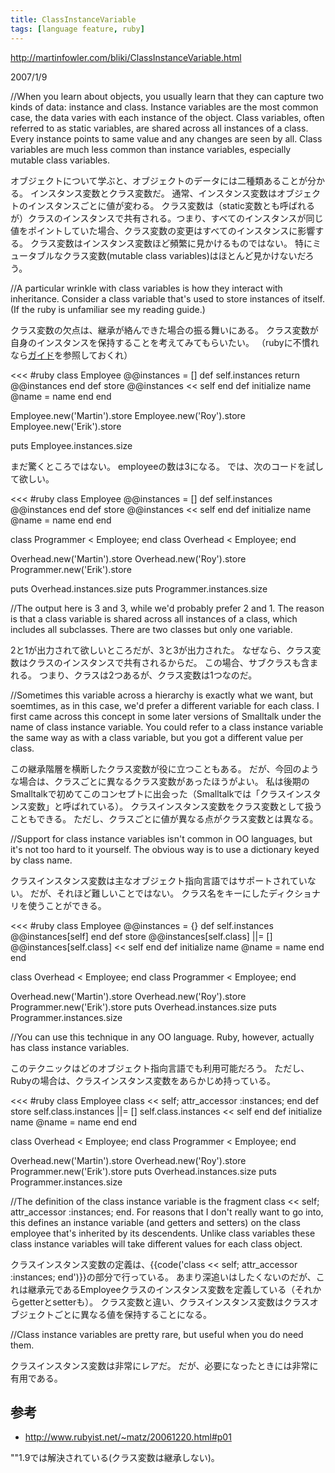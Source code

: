 ```yaml
---
title: ClassInstanceVariable
tags: [language feature, ruby]
---
```


http://martinfowler.com/bliki/ClassInstanceVariable.html

2007/1/9

//When you learn about objects, you usually learn that they can capture two kinds of data: instance and class. Instance variables are the most common case, the data varies with each instance of the object. Class variables, often referred to as static variables, are shared across all instances of a class. Every instance points to same value and any changes are seen by all. Class variables are much less common than instance variables, especially mutable class variables.

オブジェクトについて学ぶと、オブジェクトのデータには二種類あることが分かる。
インスタンス変数とクラス変数だ。
通常、インスタンス変数はオブジェクトのインスタンスごとに値が変わる。
クラス変数は（static変数とも呼ばれるが）クラスのインスタンスで共有される。つまり、すべてのインスタンスが同じ値をポイントしていた場合、クラス変数の変更はすべてのインスタンスに影響する。
クラス変数はインスタンス変数ほど頻繁に見かけるものではない。
特にミュータブルなクラス変数(mutable class variables)はほとんど見かけないだろう。

//A particular wrinkle with class variables is how they interact with inheritance. Consider a class variable that's used to store instances of itself. (If the ruby is unfamiliar see my reading guide.)

クラス変数の欠点は、継承が絡んできた場合の振る舞いにある。
クラス変数が自身のインスタンスを保持することを考えてみてもらいたい。
（rubyに不慣れなら[ガイド](http://martinfowler.com/articles/readingRuby.html)を参照しておくれ）

<<<
#ruby
class Employee
  @@instances = []
  def self.instances
    return @@instances
  end
  def store
    @@instances << self
  end
  def initialize name
    @name = name
  end
end

Employee.new('Martin').store
Employee.new('Roy').store
Employee.new('Erik').store

puts Employee.instances.size
>>>

まだ驚くところではない。
employeeの数は3になる。
では、次のコードを試して欲しい。

<<<
#ruby
class Employee
  @@instances = []
  def self.instances
    @@instances
  end
  def store
    @@instances << self
  end
  def initialize name
    @name = name
  end
end

class Programmer < Employee; end
class Overhead < Employee; end

Overhead.new('Martin').store
Overhead.new('Roy').store
Programmer.new('Erik').store

puts Overhead.instances.size
puts Programmer.instances.size
>>>


//The output here is 3 and 3, while we'd probably prefer 2 and 1. The reason is that a class variable is shared across all instances of a class, which includes all subclasses. There are two classes but only one variable.

2と1が出力されて欲しいところだが、3と3が出力された。
なぜなら、クラス変数はクラスのインスタンスで共有されるからだ。
この場合、サブクラスも含まれる。
つまり、クラスは2つあるが、クラス変数は1つなのだ。

//Sometimes this variable across a hierarchy is exactly what we want, but soemtimes, as in this case, we'd prefer a different variable for each class. I first came across this concept in some later versions of Smalltalk under the name of class instance variable. You could refer to a class instance variable the same way as with a class variable, but you got a different value per class.

この継承階層を横断したクラス変数が役に立つこともある。
だが、今回のような場合は、クラスごとに異なるクラス変数があったほうがよい。
私は後期のSmalltalkで初めてこのコンセプトに出会った（Smalltalkでは「クラスインスタンス変数」と呼ばれている）。
クラスインスタンス変数をクラス変数として扱うこともできる。
ただし、クラスごとに値が異なる点がクラス変数とは異なる。

//Support for class instance variables isn't common in OO languages, but it's not too hard to it yourself. The obvious way is to use a dictionary keyed by class name.

クラスインスタンス変数は主なオブジェクト指向言語ではサポートされていない。
だが、それほど難しいことではない。
クラス名をキーにしたディクショナリを使うことができる。

<<<
#ruby
class Employee
  @@instances = {}
  def self.instances
    @@instances[self]
  end
  def store
    @@instances[self.class] ||= []
    @@instances[self.class] << self
  end
  def initialize name
    @name = name
  end
end

class Overhead < Employee; end
class Programmer < Employee; end

Overhead.new('Martin').store
Overhead.new('Roy').store
Programmer.new('Erik').store
puts Overhead.instances.size
puts Programmer.instances.size
>>>

//You can use this technique in any OO language. Ruby, however, actually has class instance variables.

このテクニックはどのオブジェクト指向言語でも利用可能だろう。
ただし、Rubyの場合は、クラスインスタンス変数をあらかじめ持っている。

<<<
#ruby
class Employee
  class << self; attr_accessor :instances; end
  def store
    self.class.instances ||= []
    self.class.instances << self
  end
  def initialize name
    @name = name
  end
end

class Overhead < Employee; end
class Programmer < Employee; end

Overhead.new('Martin').store
Overhead.new('Roy').store
Programmer.new('Erik').store
puts Overhead.instances.size
puts Programmer.instances.size
>>>

//The definition of the class instance variable is the fragment class << self; attr_accessor :instances; end. For reasons that I don't really want to go into, this defines an instance variable (and getters and setters) on the class employee that's inherited by its descendents. Unlike class variables these class instance variables will take different values for each class object.

クラスインスタンス変数の定義は、{{code('class << self; attr_accessor :instances; end')}}の部分で行っている。
あまり深追いはしたくないのだが、これは継承元であるEmployeeクラスのインスタンス変数を定義している（それからgetterとsetterも）。
クラス変数と違い、クラスインスタンス変数はクラスオブジェクトごとに異なる値を保持することになる。

//Class instance variables are pretty rare, but useful when you do need them.

クラスインスタンス変数は非常にレアだ。
だが、必要になったときには非常に有用である。

## 参考

* http://www.rubyist.net/~matz/20061220.html#p01

""1.9では解決されている(クラス変数は継承しない)。

